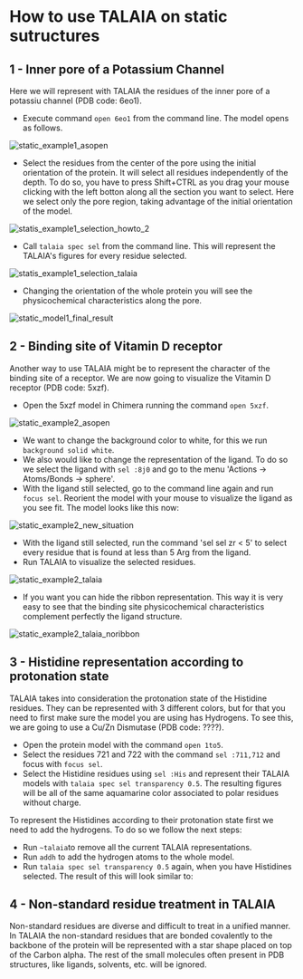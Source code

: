 # How to use TALAIA on static sutructures

## 1 - Inner pore of a Potassium Channel
Here we will represent with TALAIA the residues of the inner pore of a potassiu channel (PDB code: 6eo1).

- Execute command `open 6eo1` from the command line. The model opens as follows.

![static_example1_asopen](https://user-images.githubusercontent.com/63212606/234840722-50d9834d-e1f5-4b11-9b7a-8228276e3bdf.PNG)

- Select the residues from the center of the pore using the initial orientation of the protein. It will select all residues independently of the depth.
To do so, you have to press Shift+CTRL as you drag your mouse clicking with the left botton along all the section you want to select.
Here we select only the pore region, taking advantage of the initial orientation of the model.

![statis_example1_selection_howto_2](https://user-images.githubusercontent.com/63212606/234841986-f94ce56d-175f-4b64-a052-8114ec0a6c2e.png)


- Call `talaia spec sel` from the command line. This will represent the TALAIA's figures for every residue selected.

![statis_example1_selection_talaia](https://user-images.githubusercontent.com/63212606/234841297-eaf85eae-48a2-4567-bb73-420097a41cc7.PNG)

- Changing the orientation of the whole protein you will see the physicochemical characteristics along the pore.

![static_model1_final_result](https://user-images.githubusercontent.com/63212606/234841342-4b1b2a1a-a915-4461-a952-ce4ab764df88.PNG)



## 2 - Binding site of Vitamin D receptor
Another way to use TALAIA might be to represent the character of the binding site of a receptor.
We are now going to visualize the Vitamin D receptor (PDB code: 5xzf).

- Open the 5xzf model in Chimera running the command `open 5xzf`.

![static_example2_asopen](https://user-images.githubusercontent.com/63212606/234842474-65d108be-5846-4899-826c-31df4ed90d0a.PNG)

- We want to change the background color to white, for this we run `background solid white`.
- We also would like to change the representation of the ligand. To do so we select the ligand with `sel :8j0` and go to the menu 'Actions -> Atoms/Bonds -> sphere'.
- With the ligand still selected, go to the command line again and run `focus sel`. Reorient the model with your mouse to visualize the ligand as you see fit.
The model looks like this now:

![static_example2_new_situation](https://user-images.githubusercontent.com/63212606/234844568-e8dc7133-676a-410c-b932-35647f8d47ee.PNG)

- With the ligand still selected, run the command 'sel sel zr < 5' to select every residue that is found at less than 5 Arg from the ligand.
- Run TALAIA to visualize the selected residues.

![static_example2_talaia](https://user-images.githubusercontent.com/63212606/234845393-aa014e50-bc02-47db-bad6-3e9e070a0801.PNG)

- If you want you can hide the ribbon representation. This way it is very easy to see that the binding site physicochemical characteristics complement perfectly the ligand structure.

![static_example2_talaia_noribbon](https://user-images.githubusercontent.com/63212606/234845647-d078eeb7-9885-41a0-96b0-9b2331d2eb0e.PNG)


## 3 - Histidine representation according to protonation state
TALAIA takes into consideration the protonation state of the Histidine residues. They can be represented with 3 different colors, but for that you need to first make sure the model you are using has Hydrogens.
To see this, we are going to use a Cu/Zn Dismutase (PDB code: ????).

- Open the protein model with the command `open 1to5`.
- Select the residues 721 and 722 with the command `sel :711,712` and focus with `focus sel`.
- Select the Histidine residues using `sel :His` and represent their TALAIA models with `talaia spec sel transparency 0.5`. The resulting figures will be all of the same aquamarine color associated to polar residues without charge.

To represent the Histidines according to their protonation state first we need to add the hydrogens. To do so we follow the next steps:
- Run `~talaia`to remove all the current TALAIA representations.
- Run `addh` to add the hydrogen atoms to the whole model.
- Run `talaia spec sel transparency 0.5` again, when you have Histidines selected.
The result of this will look similar to:


## 4 - Non-standard residue treatment in TALAIA
Non-standard residues are diverse and difficult to treat in a unified manner. 
In TALAIA the non-standard residues that are bonded covalently to the backbone of the protein will be represented with a star shape placed on top of the Carbon alpha. 
The rest of the small molecules often present in PDB structures, like ligands, solvents, etc. will be ignored.

